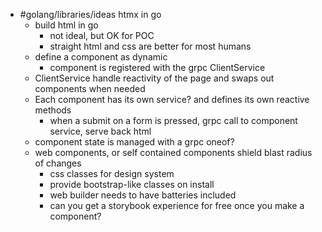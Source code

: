 - #golang/libraries/ideas htmx in go
	- build html in go
		- not ideal, but OK for POC
		- straight html and css are better for most humans
	- define a component as dynamic
		- component is registered with the grpc ClientService
	- ClientService handle reactivity of the page and swaps out components when needed
	- Each component has its own service? and defines its own reactive methods
		- when a submit on a form is pressed, grpc call to component service, serve back html
	- component state is managed with a grpc oneof?
	- web components, or self contained components shield blast radius of changes
		- css classes for design system
		- provide bootstrap-like classes on install
		- web builder needs to have batteries included
		- can you get a storybook experience for free once you make a component?